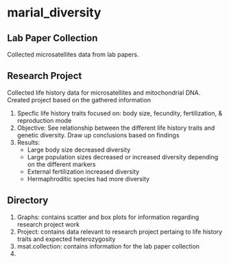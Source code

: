 # marial_diversity

## Lab Paper Collection

Collected microsatellites data from lab papers.

## Research Project

Collected life history data for microsatellites and mitochondrial DNA. Created project based on the gathered information
1. Specfic life history traits focused on: body size, fecundity, fertilization, & reproduction mode
2. Objective: See relationship between the different life history traits and genetic diversity. Draw up conclusions based on findings
3. Results: 
   * Large body size decreased diversity
   * Large population sizes decreased or increased diversity depending on the different markers
   * External fertilization increased diversity
   * Hermaphroditic species had more diversity


## Directory

1. Graphs: contains scatter and box plots for information regarding research project work
2. Project: contains data relevant to research project pertaing to life history traits and expected heterozygosity
3. msat.collection: contains information for the lab paper collection
4. 

